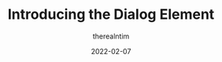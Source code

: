 ---
author: therealntim
date: 2022-02-07
publisher: webkit
tags:
  - html
target_url: https://webkit.org/blog/12209/introducing-the-dialog-element/
title: Introducing the Dialog Element
---